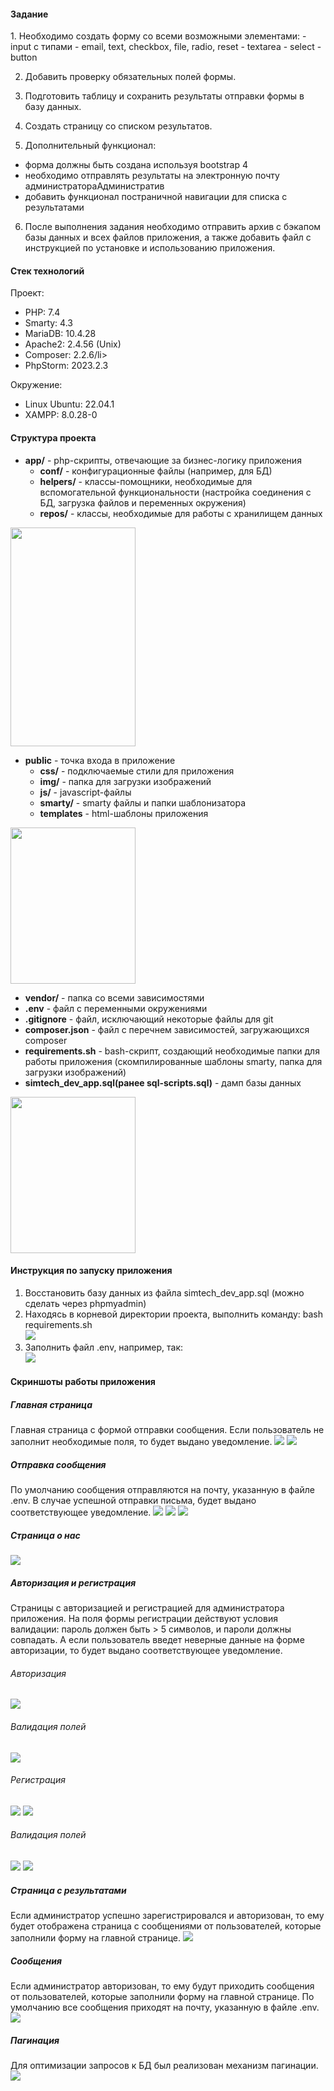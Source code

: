 <h4>Задание</h4>
1. Необходимо создать форму со всеми возможными элементами:
    - input с типами - email, text, checkbox, file, radio, reset
    - textarea
    - select
    - button

2. Добавить проверку обязательных полей формы.

3. Подготовить таблицу и сохранить результаты отправки формы в базу данных.

4. Создать страницу со списком результатов.

5. Дополнительный функционал:
- форма должны быть создана используя bootstrap 4
- необходимо отправлять результаты на электронную почту администратораАдминистратив
- добавить функционал постраничной навигации для списка с результатами

6. После выполнения задания необходимо отправить архив с бэкапом базы данных и всех файлов приложения, а также добавить файл с инструкцией по установке и использованию приложения.
<h4>Стек технологий</h4>

Проект:
<ul>
    <li>PHP: 7.4</li>
    <li>Smarty: 4.3</li>
    <li>MariaDB: 10.4.28 </li>
    <li>Apache2: 2.4.56 (Unix)</li>
    <li>Composer: 2.2.6/li>
    <li>PhpStorm: 2023.2.3</li>
</ul>
Окружение:
<ul>
    <li>Linux Ubuntu: 22.04.1</li>
    <li>XAMPP: 8.0.28-0</li>
</ul>
<h4>Структура проекта</h4>
<ul>
    <li>
        <b>app/</b> - php-скрипты, отвечающие за бизнес-логику приложения
        <ul>
            <li><b>conf/</b> - конфигурационные файлы (например, для БД)</li>
            <li><b>helpers/</b> - классы-помощники, необходимые для вспомогательной функциональности (настройка соединения с БД, загрузка файлов и переменных окружения)</li>
            <li><b>repos/</b> - классы, необходимые для работы с хранилищем  данных</li>
        </ul>
    </li>
</li>
</ul>
<img src="https://github.com/a-shdv/simtech-dev-app/assets/54847558/be70e68d-689d-4ffc-b3f8-ffcb291a4f6a)" width="200px" height="350px">

<ul>
    <li>
        <b>public</b> - точка входа в приложение
        <ul>
            <li><b>css/</b> - подключаемые стили для приложения</li>
            <li><b>img/</b> - папка для загрузки изображений</li>
            <li><b>js/</b> - javascript-файлы</li>
            <li><b>smarty/</b> - smarty файлы и папки шаблонизатора</li>
            <li><b>templates</b> - html-шаблоны приложения</li>
        </ul>
    </li>
</li>
</ul>
<img src="https://github.com/a-shdv/simtech-dev-app/assets/54847558/f45359bd-9cee-4247-9bb4-87f6ad1f3abd](https://github.com/a-shdv/simtech-dev-app/assets/54847558/68262f28-4ed6-4b29-a6f3-2b19de21e7f0)" width="200px" height="250px">

<ul>
    <li><b>vendor/</b> - папка со всеми зависимостями</li>
    <li><b>.env</b> - файл с переменными окружениями</li>
    <li><b>.gitignore</b> - файл, исключающий некоторые файлы для git </li>
    <li><b>composer.json</b> - файл с перечнем зависимостей, загружающихся composer</li>
    <li><b>requirements.sh</b> - bash-скрипт, создающий необходимые папки для работы приложения (скомпилированные шаблоны smarty, папка для загрузки изображений)</li>
    <li><b>simtech_dev_app.sql(ранее sql-scripts.sql)</b> - дамп базы данных</li>
</li>
</ul>
<img src="https://github.com/a-shdv/simtech-dev-app/assets/54847558/68262f28-4ed6-4b29-a6f3-2b19de21e7f0" width="200px" height="250px">

<h4>Инструкция по запуску приложения</h4>
<ol>
    <li>Восстановить базу данных из файла simtech_dev_app.sql (можно сделать через phpmyadmin)</li>
    <li>Находясь в корневой директории проекта, выполнить команду: bash requirements.sh <br><img src="https://github.com/a-shdv/simtech-dev-app/assets/54847558/b63366f0-ee06-4557-8344-e9c3b12e9ef7"></li>
    <li>Заполнить файл .env, например, так: <br><img src="https://github.com/a-shdv/simtech-dev-app/assets/54847558/a3542094-816e-44ef-8d0e-58500eb2cc50"></li>
</ol>
<h4>Скриншоты работы приложения</h4>
<h5>Главная страница</h5>
Главная страница с формой отправки сообщения. Если пользователь не заполнит необходимые поля, то будет выдано уведомление.
<img src="https://github.com/a-shdv/simtech-dev-app/assets/54847558/94331512-31ae-40fa-bc9c-ce5d2cf00100">
<img src="https://github.com/a-shdv/simtech-dev-app/assets/54847558/f2a467d1-0251-4f65-ac2d-d4259dc62ed5">

<h5>Отправка сообщения</h5>
По умолчанию сообщения отправляются на почту, указанную в файле .env. В случае успешной отправки письма, будет выдано соответствующее уведомление.
<img src="https://github.com/a-shdv/simtech-dev-app/assets/54847558/03f9bbce-e147-469a-90d3-76085bbba4bf">
<img src="https://github.com/a-shdv/simtech-dev-app/assets/54847558/5e0a0c4e-a998-4864-8150-f8b0cc0faea4">
<img src="https://github.com/a-shdv/simtech-dev-app/assets/54847558/8b01756b-2ae2-4eab-ac61-263cd0573bcb">

<h5>Страница о нас</h5>
<img src="https://github.com/a-shdv/simtech-dev-app/assets/54847558/85301054-a349-4d79-9a7c-54eefe61be6a">

<h5>Авторизация и регистрация</h5>
Страницы с авторизацией и регистрацией для администратора приложения. На поля формы регистрации действуют условия валидации: пароль должен быть > 5 символов, и пароли должны совпадать.
А если пользователь введет неверные данные на форме авторизации, то будет выдано соответствующее уведомление. 
<h6>Авторизация</h6>
<img src="https://github.com/a-shdv/simtech-dev-app/assets/54847558/e56cfc17-f806-4872-a84f-53983b332cf7">
<h6>Валидация полей</h6>
<img src="https://github.com/a-shdv/simtech-dev-app/assets/54847558/f08b4379-8928-4f35-b047-fce4bb6522f1">
<h6>Регистрация</h6>
<img src="https://github.com/a-shdv/simtech-dev-app/assets/54847558/5f201d9d-cecb-4b77-a93b-55acd3e9fcbf">
<img src="https://github.com/a-shdv/simtech-dev-app/assets/54847558/3ca3a4f9-e102-4cb7-87ec-915200c0c41d">
<h6>Валидация полей</h6>
<img src="https://github.com/a-shdv/simtech-dev-app/assets/54847558/8ef84366-a6a9-4314-9c78-9eceee9f44bb">
<img src="https://github.com/a-shdv/simtech-dev-app/assets/54847558/746a9e21-2e7d-4caf-b596-e6673b2476cf">
<h5>Страница с результатами</h5>
Если администратор успешно зарегистрировался и авторизован, то ему будет отображена страница с сообщениями от пользователей, которые заполнили форму на главной странице.
<img src="https://github.com/a-shdv/simtech-dev-app/assets/54847558/bc4b7bba-0110-437a-b73c-ec3af0ffad99">
<h5>Сообщения</h5>
Если администратор авторизован, то ему будут приходить сообщения от пользователей, которые заполнили форму на главной странице. По умолчанию все сообщения приходят на почту, указанную в файле .env.
<img src="https://github.com/a-shdv/simtech-dev-app/assets/54847558/1ca53df7-e791-4cf4-85d3-27a7412cd795">
<h5>Пагинация</h5>
Для оптимизации запросов к БД был реализован механизм пагинации.
<img src="https://github.com/a-shdv/simtech-dev-app/assets/54847558/1a71df89-c474-4160-a294-983137432467">

